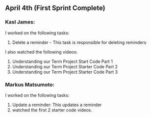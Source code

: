 ## April 4th (First Sprint Complete)

### Kasl James:

I worked on the following tasks:
1. Delete a reminder - This task is responsible for deleting reminders

I also watched the following videos:
1. Understanding our Term Project Start Code Part 1
2. Understanding our Term Project Starter Code Part 2
3. Understanding our Term Project Starter Code Part 3

### Markus Matsumoto:

I worked on the following tasks:
1. Update a reminder: This updates a reminder 
2. watched the first 2 starter code videos. 